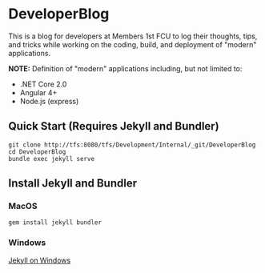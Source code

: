 # DeveloperBlog

This is a blog for developers at Members 1st FCU to log their thoughts, tips, and tricks while working on the coding, build, and deployment of "modern" applications.

**NOTE:** Definition of "modern" applications including, but not limited to:
* .NET Core 2.0
* Angular 4+
* Node.js (express)

## Quick Start (Requires Jekyll and Bundler)

```
git clone http://tfs:8080/tfs/Development/Internal/_git/DeveloperBlog
cd DeveloperBlog
bundle exec jekyll serve
```

## Install Jekyll and Bundler

### MacOS

```
gem install jekyll bundler
```

### Windows

[Jekyll on Windows](https://jekyllrb.com/docs/windows/)
